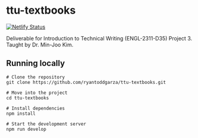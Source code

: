 # ttu-textbooks

[![Netlify Status](https://api.netlify.com/api/v1/badges/44b36b21-552c-4095-85ec-e43a9d6fd025/deploy-status)](https://app.netlify.com/sites/ttu-textbooks/deploys)

Deliverable for Introduction to Technical Writing (ENGL-2311-D35) Project 3. Taught by Dr. Min-Joo Kim.

## Running locally

```shell
# Clone the repository
git clone https://github.com/ryantoddgarza/ttu-textbooks.git

# Move into the project
cd ttu-textbooks

# Install dependencies
npm install

# Start the development server
npm run develop
```
